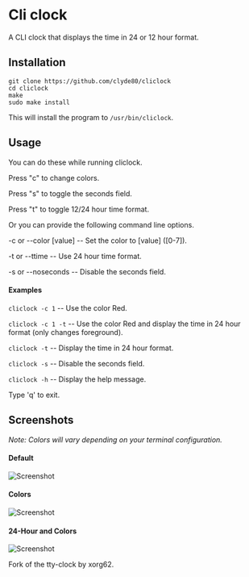 # Cli clock

A CLI clock that displays the time in 24 or 12 hour format.

## Installation

    git clone https://github.com/clyde80/cliclock
    cd cliclock
    make
    sudo make install

This will install the program to `/usr/bin/cliclock`.

## Usage

You can do these while running cliclock.

Press "c" to change colors.

Press "s" to toggle the seconds field.

Press "t" to toggle 12/24 hour time format.

Or you can provide the following command line options.

-c or --color [value] -- Set the color to [value] ([0-7]).

-t or --ttime -- Use 24 hour time format.

-s or --noseconds -- Disable the seconds field.

#### Examples

`cliclock -c 1` -- Use the color Red.

`cliclock -c 1 -t` -- Use the color Red and display the time in 24 hour format (only changes foreground).

`cliclock -t` -- Display the time in 24 hour format.

`cliclock -s` -- Disable the seconds field.

`cliclock -h` -- Display the help message.

Type 'q' to exit.

## Screenshots

*Note: Colors will vary depending on your terminal configuration.*

#### Default 
![Screenshot](http://i.imgur.com/C5l3ota.png)

#### Colors
![Screenshot](http://i.imgur.com/qUGzoc4.png)

#### 24-Hour and Colors
![Screenshot](http://i.imgur.com/TD5VrFK.png)

Fork of the tty-clock by xorg62.
